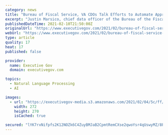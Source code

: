 ```yaml
---
category: news
title: "Bureau of Fiscal Service, VA CDOs Talk Efforts to Automate Appropriations, Data Mgmt"
excerpt: "Justin Marsico, chief data officer of the Bureau of the Fiscal Service, said the bureau’s pilot effort to use artificial intelligence to process documents helps reduce friction for remote employees, Federal News Network reported Tuesday."
publishedDateTime: 2021-02-10T21:50:00Z
originalUrl: "https://www.executivegov.com/2021/02/bureau-of-fiscal-service-va-cdos-talk-efforts-to-automate-appropriations-data-mgmt/"
webUrl: "https://www.executivegov.com/2021/02/bureau-of-fiscal-service-va-cdos-talk-efforts-to-automate-appropriations-data-mgmt/"
type: article
quality: 17
heat: 17
published: false

provider:
  name: Executive Gov
  domain: executivegov.com

topics:
  - Natural Language Processing
  - AI

images:
  - url: "https://executivegov-media.s3.amazonaws.com/2021/02/04/5c/ff/87/31/6c/54/a6/64/artificial_intelligence_20210202.png"
    width: 272
    height: 270
    isCached: true

secured: "lYK7rxNifpfs2K12NOZk6C4ZuyBMJaB2CpmtRemCXse2qwoYsr4qUswyMZ/8PJrYBngao5WooVmdrJ3x3xdkif1zzkvWT0duzVPZxuFhzeH5wl5u0W6F0LLCq6PZTpVjrwAFgmYxiOHmkM8csNPSIaTtNg84qIPCcmp4sm/ynNngfQi8B9bYgWJl4spaJdN7LiH1iSivqyAnNzI/Ng3kXFY0ZIogVWsPnrvMzB1aFzA/cwsTuRCzWE+k3LSawMIhgvWQ0m4gVqV+sQ1W/T+omyh3VolHdlXYN+DbEPXB+5nCoC7L1vBMYTh0eCEVbjnbX1Q+mJ3XYQp+2k2k74r/WNgWvPzkb401RlG3rOYN49I=;APanNzSnjiSKwXPTIEkGgA=="
---
```


